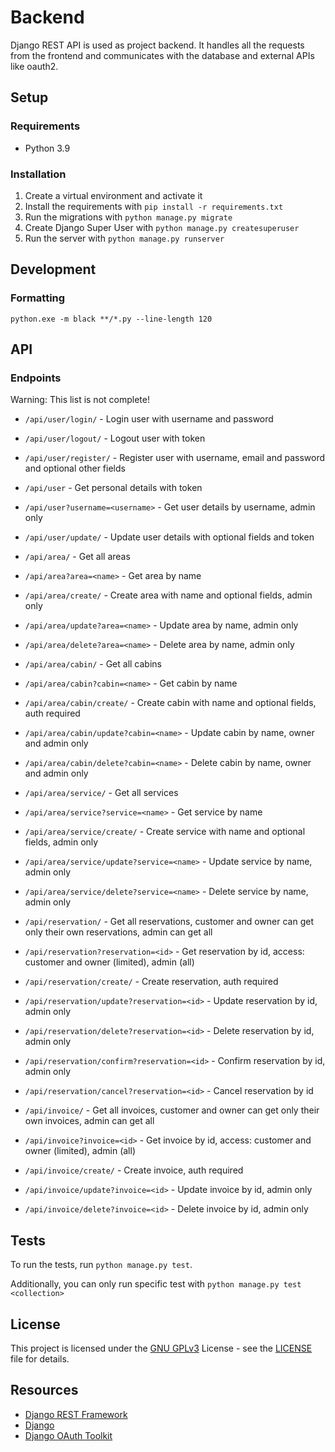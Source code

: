 # Backend

Django REST API is used as project backend.
It handles all the requests from the frontend and communicates with the database and external APIs like oauth2.

## Setup

### Requirements

- Python 3.9

### Installation

1. Create a virtual environment and activate it
2. Install the requirements with `pip install -r requirements.txt`
3. Run the migrations with `python manage.py migrate`
4. Create Django Super User with `python manage.py createsuperuser`
5. Run the server with `python manage.py runserver`

## Development

### Formatting

``python.exe -m black **/*.py --line-length 120``

## API

### Endpoints

Warning: This list is not complete!

- `/api/user/login/` - Login user with username and password
- `/api/user/logout/` - Logout user with token
- `/api/user/register/` - Register user with username, email and password and optional other fields
- `/api/user` - Get personal details with token
- `/api/user?username=<username>` - Get user details by username, admin only
- `/api/user/update/` - Update user details with optional fields and token

- `/api/area/` - Get all areas
- `/api/area?area=<name>` - Get area by name
- `/api/area/create/` - Create area with name and optional fields, admin only
- `/api/area/update?area=<name>` - Update area by name, admin only
- `/api/area/delete?area=<name>` - Delete area by name, admin only

- `/api/area/cabin/` - Get all cabins
- `/api/area/cabin?cabin=<name>` - Get cabin by name
- `/api/area/cabin/create/` - Create cabin with name and optional fields, auth required
- `/api/area/cabin/update?cabin=<name>` - Update cabin by name, owner and admin only
- `/api/area/cabin/delete?cabin=<name>` - Delete cabin by name, owner and admin only

- `/api/area/service/` - Get all services
- `/api/area/service?service=<name>` - Get service by name
- `/api/area/service/create/` - Create service with name and optional fields, admin only
- `/api/area/service/update?service=<name>` - Update service by name, admin only
- `/api/area/service/delete?service=<name>` - Delete service by name, admin only

- `/api/reservation/` - Get all reservations, customer and owner can get only their own reservations, admin can get all
- `/api/reservation?reservation=<id>` - Get reservation by id, access: customer and owner (limited), admin (all)
- `/api/reservation/create/` - Create reservation, auth required
- `/api/reservation/update?reservation=<id>` - Update reservation by id, admin only
- `/api/reservation/delete?reservation=<id>` - Delete reservation by id, admin only
- `/api/reservation/confirm?reservation=<id>` - Confirm reservation by id, admin only
- `/api/reservation/cancel?reservation=<id>` - Cancel reservation by id

- `/api/invoice/` - Get all invoices, customer and owner can get only their own invoices, admin can get all
- `/api/invoice?invoice=<id>` - Get invoice by id, access: customer and owner (limited), admin (all)
- `/api/invoice/create/` - Create invoice, auth required
- `/api/invoice/update?invoice=<id>` - Update invoice by id, admin only
- `/api/invoice/delete?invoice=<id>` - Delete invoice by id, admin only


## Tests

To run the tests, run `python manage.py test`.

Additionally, you can only run specific test with `python manage.py test <collection>`

## License

This project is licensed under the [GNU GPLv3](https://choosealicense.com/licenses/gpl-3.0/) License - see
the [LICENSE](/LICENSE) file for details.

## Resources

- [Django REST Framework](https://www.django-rest-framework.org/)
- [Django](https://www.djangoproject.com/)
- [Django OAuth Toolkit](https://django-oauth-toolkit.readthedocs.io/en/latest/)
